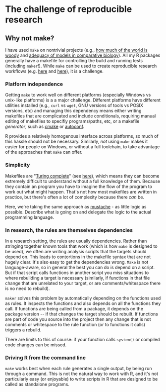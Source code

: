 # The challenge of reproducible research

## Why not make?

I have used `make` on nontrivial projects (e.g., [how much of the world is woody](https://github.com/richfitz/woody) and [adequacy of models in comparative biology](https://github.com/richfitz/modeladequacy)).  All my R packages generally have a makefile for controlling the build and running tests (including `maker`!). While `make` can be used to create reproducible research workflows (e.g. [here](http://www.bioinformaticszen.com/post/decomplected-workflows-makefiles/) and [here](http://kbroman.org/minimal_make/)), it is a challenge.

### Platform independence

Getting `make` to work well on different platforms (especially Windows vs unix-like platforms) is a a major challenge.  Different platforms have different utilities installed (e.g., `curl` vs `wget`, GNU versions of tools vs POSIX versions, etc) and managing this dependency means either writing makefiles that are complicated and include conditionals, requiring manual editing of makefiles to specifiy programs/paths, etc, or a makefile *generator*, such as [cmake](http://www.cmake.org) or [autoconf](www.gnu.org/software/autoconf).

R provides a relatively homogenous interface across platforms, so much of this hassle should not be necessary.  Similarly, *not* using `make` makes it easier for people on Windows, or without a full toolchain, to take advantage of the approaches that `make` can offer.

### Simplicity

Makefiles are "[Turing complete](http://en.wikipedia.org/wiki/Turing_complete)" (see [here](http://stackoverflow.com/questions/3480950/are-makefiles-turing-complete)), which means they can become extremely difficult to understand without a full knowledge of them.  Because they contain an program you have to imagine the flow of the program to work out what might happen.  That's not how most makefiles are written in practice, but there's often a lot of complexity because there *can* be.

Here, we're taking the same approach as [mustache](http://mustache.github.io/) - as little logic as possible.  Describe what is going on and delegate the logic to the actual programming language.

### In research, the rules are themselves dependencies

In a research setting, the rules are usually dependencies.  Rather than stringing together known tools that work (which is how `make` is designed to be used), we often are writing analysis scripts that the targets should depend on.  This leads to contortions in the makefile syntax that are not hugely clear.  It's also easy to get the dependencies wrong.  `Make` is not language-aware, so in general the best you can do is depend on a script.  But if that script calls functions in another script you miss situations to where rebuilding a target is necessary (similarly, if functions in that file change that are unrelated to your target, or are comments/whitespace there is no need to rebuild).

`maker` solves this problem by automatically depending on the functions used as rules.  It inspects the functions and also depends on all the functions they call.  If functions are being called from a package, it depends on the package version -- if that changes the target should be rebuilt.  If functions are part of code you source into the project then any change that is not comments or whitespace to the rule function (or to functions it calls) triggers a rebuild.

There are limits to this of course: if your function calls `system()` or compiled code changes can be missed.

### Driving R from the command line

`make` works best when each rule generates a single output, by being run through a command.  This is not the natural way to work with R, and it's not particularly easy (or enjoyable) to write scripts in R that are designed to be called as standalone programs.
